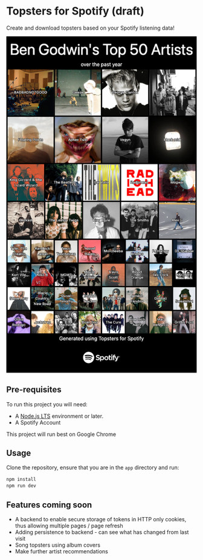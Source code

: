 # Topsters for Spotify (draft)
Create and download topsters based on your Spotify listening data!

![Topster](./Example.png)

## Pre-requisites

To run this project you will need:

- A [Node.js LTS](https://nodejs.org/en/) environment or later.
- A Spotify Account

This project will run best on Google Chrome

## Usage

Clone the repository, ensure that you are in the `app` directory and run:

```bash
npm install
npm run dev
```

## Features coming soon
- A backend to enable secure storage of tokens in HTTP only cookies, thus allowing multiple pages / page refresh
- Adding persistence to backend - can see what has changed from last visit
- Song topsters using album covers
- Make further artist recommendations
